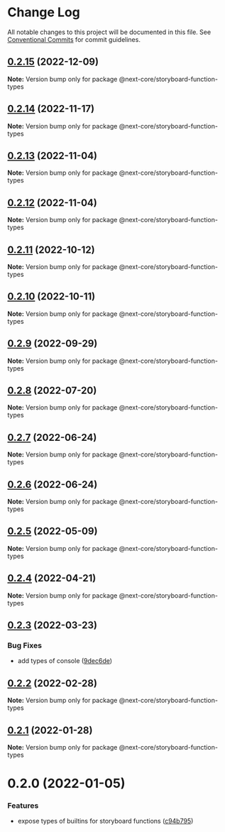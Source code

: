 # Change Log

All notable changes to this project will be documented in this file.
See [Conventional Commits](https://conventionalcommits.org) for commit guidelines.

## [0.2.15](https://github.com/easyops-cn/next-core/compare/@next-core/storyboard-function-types@0.2.14...@next-core/storyboard-function-types@0.2.15) (2022-12-09)

**Note:** Version bump only for package @next-core/storyboard-function-types





## [0.2.14](https://github.com/easyops-cn/next-core/compare/@next-core/storyboard-function-types@0.2.13...@next-core/storyboard-function-types@0.2.14) (2022-11-17)

**Note:** Version bump only for package @next-core/storyboard-function-types

## [0.2.13](https://github.com/easyops-cn/next-core/compare/@next-core/storyboard-function-types@0.2.12...@next-core/storyboard-function-types@0.2.13) (2022-11-04)

**Note:** Version bump only for package @next-core/storyboard-function-types

## [0.2.12](https://github.com/easyops-cn/next-core/compare/@next-core/storyboard-function-types@0.2.11...@next-core/storyboard-function-types@0.2.12) (2022-11-04)

**Note:** Version bump only for package @next-core/storyboard-function-types

## [0.2.11](https://github.com/easyops-cn/next-core/compare/@next-core/storyboard-function-types@0.2.10...@next-core/storyboard-function-types@0.2.11) (2022-10-12)

**Note:** Version bump only for package @next-core/storyboard-function-types

## [0.2.10](https://github.com/easyops-cn/next-core/compare/@next-core/storyboard-function-types@0.2.9...@next-core/storyboard-function-types@0.2.10) (2022-10-11)

**Note:** Version bump only for package @next-core/storyboard-function-types

## [0.2.9](https://github.com/easyops-cn/next-core/compare/@next-core/storyboard-function-types@0.2.8...@next-core/storyboard-function-types@0.2.9) (2022-09-29)

**Note:** Version bump only for package @next-core/storyboard-function-types

## [0.2.8](https://github.com/easyops-cn/next-core/compare/@next-core/storyboard-function-types@0.2.7...@next-core/storyboard-function-types@0.2.8) (2022-07-20)

**Note:** Version bump only for package @next-core/storyboard-function-types

## [0.2.7](https://github.com/easyops-cn/next-core/compare/@next-core/storyboard-function-types@0.2.6...@next-core/storyboard-function-types@0.2.7) (2022-06-24)

**Note:** Version bump only for package @next-core/storyboard-function-types

## [0.2.6](https://github.com/easyops-cn/next-core/compare/@next-core/storyboard-function-types@0.2.5...@next-core/storyboard-function-types@0.2.6) (2022-06-24)

**Note:** Version bump only for package @next-core/storyboard-function-types

## [0.2.5](https://github.com/easyops-cn/next-core/compare/@next-core/storyboard-function-types@0.2.4...@next-core/storyboard-function-types@0.2.5) (2022-05-09)

**Note:** Version bump only for package @next-core/storyboard-function-types

## [0.2.4](https://github.com/easyops-cn/next-core/compare/@next-core/storyboard-function-types@0.2.3...@next-core/storyboard-function-types@0.2.4) (2022-04-21)

**Note:** Version bump only for package @next-core/storyboard-function-types

## [0.2.3](https://github.com/easyops-cn/next-core/compare/@next-core/storyboard-function-types@0.2.2...@next-core/storyboard-function-types@0.2.3) (2022-03-23)

### Bug Fixes

- add types of console ([9dec6de](https://github.com/easyops-cn/next-core/commit/9dec6de9f4e47379e43cfd47b9be2cfa7d1798dc))

## [0.2.2](https://github.com/easyops-cn/next-core/compare/@next-core/storyboard-function-types@0.2.1...@next-core/storyboard-function-types@0.2.2) (2022-02-28)

**Note:** Version bump only for package @next-core/storyboard-function-types

## [0.2.1](https://github.com/easyops-cn/next-core/compare/@next-core/storyboard-function-types@0.2.0...@next-core/storyboard-function-types@0.2.1) (2022-01-28)

**Note:** Version bump only for package @next-core/storyboard-function-types

# 0.2.0 (2022-01-05)

### Features

- expose types of builtins for storyboard functions ([c94b795](https://github.com/easyops-cn/next-core/commit/c94b795d915c58af22aa5ffa91ff4aa1d0c700bc))
